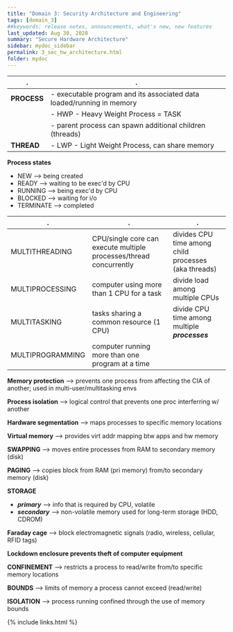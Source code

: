 ```yaml
---
title: "Domain 3: Security Architecture and Engineering"
tags: [domain_3]
##keywords: release notes, announcements, what's new, new features
last_updated: Aug 30, 2020
summary: "Secure Hardware Architecture"
sidebar: mydoc_sidebar
permalink: 3_sec_hw_architecture.html
folder: mydoc
---
```


|.|.|
|-|-|
|**PROCESS**| - executable program and its associated data loaded/running in memory|
|| - HWP - Heavy Weight Process = TASK |
|| - parent process can spawn additional children (threads)|
|**THREAD**| - LWP - Light Weight Process, can share memory|

**Process states**

- NEW --> being created
- READY --> waiting to be exec'd by CPU
- RUNNING --> being exec'd by CPU
- BLOCKED --> waiting for i/o
- TERMINATE --> completed

|.|.|.|
|-|-|-|
|MULTITHREADING| CPU/single core can execute multiple processes/thread concurrently|divides CPU time among child processes (aka threads)|
|MULTIPROCESSING|computer using more than 1 CPU for a task|divide load among multiple CPUs|
|MULTITASKING|tasks sharing a common resource (1 CPU)|divide CPU time among multiple _**processes**_|
|MULTIPROGRAMMING|computer running more than one program at a time||

**Memory protection** --> prevents one process from affecting the CIA of another; used in multi-user/multitasking envs

**Process isolation** --> logical control that prevents one proc interferring w/ another

**Hardware segmentation** --> maps processes to specific memory locations

**Virtual memory** --> provides virt addr mapping btw apps and hw memory

**SWAPPING** --> moves entire processes from RAM to secondary memory (disk)

**PAGING** --> copies block from RAM (pri memory) from/to secondary memory (disk)


**STORAGE**
- _**primary**_ --> info that is required by CPU, volatile
- _**secondary**_ --> non-volatile memory used for long-term storage (HDD, CDROM)


**Faraday cage** --> block electromagnetic signals (radio, wireless, cellular, RFID tags)

**Lockdown enclosure prevents theft of computer equipment**


**CONFINEMENT** --> restricts a process to read/write from/to specific memory locations

**BOUNDS** --> limits of memory a process cannot exceed (read/write)

**ISOLATION** --> process running confined through the use of memory bounds



{% include links.html %}
